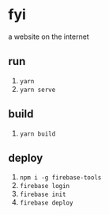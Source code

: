 # fyi
a website on the internet

## run
1. `yarn`
2. `yarn serve`

## build
1. `yarn build`

## deploy
1. `npm i -g firebase-tools`
2. `firebase login`
3. `firebase init`
4. `firebase deploy`
